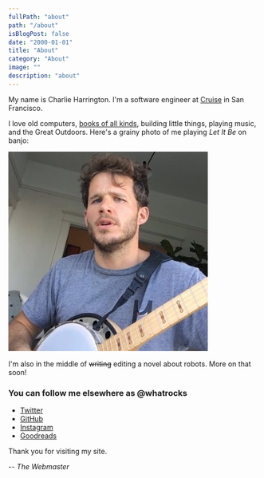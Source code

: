 ```yaml
---
fullPath: "about"
path: "/about"
isBlogPost: false
date: "2000-01-01"
title: "About"
category: "About"
image: ""
description: "about"
---
```


My name is Charlie Harrington. I'm a software engineer at [Cruise](https://www.getcruise.com) in San Francisco.

I love old computers, [books of all kinds](/library), building little things, playing music, and the Great Outdoors. Here's a grainy photo of me playing *Let It Be* on banjo:

![charlie](./images/ch.jpg)

I'm also in the middle of ~~writing~~ editing a novel about robots. More on that soon!

### You can follow me elsewhere as @whatrocks

* [Twitter](https://twitter.com/whatrocks)
* [GitHub](https://github.com/whatrocks)
* [Instagram](https://instagram.com/whatrocks)
* [Goodreads](https://www.goodreads.com/whatrocks)

Thank you for visiting my site.

-- *The Webmaster*
